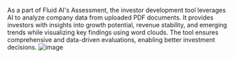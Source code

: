 As a part of Fluid AI's Assessment, the investor development tool leverages AI to analyze company data from uploaded PDF documents. It provides investors with insights into growth potential, revenue stability, and emerging trends while visualizing key findings using word clouds. The tool ensures comprehensive and data-driven evaluations, enabling better investment decisions.
![image](https://github.com/user-attachments/assets/a32dcf5d-6619-4f1c-a228-e22f9b893842)

